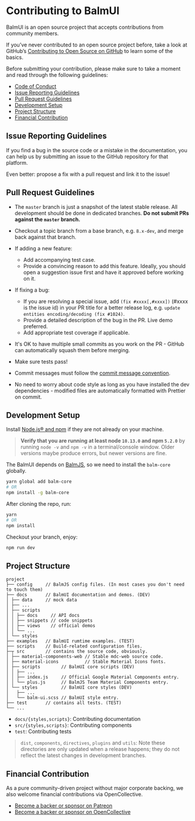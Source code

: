 # Contributing to BalmUI

BalmUI is an open source project that accepts contributions from community members.

If you’ve never contributed to an open source project before, take a look at GitHub’s [Contributing to Open Source on GitHub](https://guides.github.com/activities/contributing-to-open-source/) to learn some of the basics.

Before submitting your contribution, please make sure to take a moment and read through the following guidelines:

- [Code of Conduct](CODE_OF_CONDUCT.md)
- [Issue Reporting Guidelines](#issue-reporting-guidelines)
- [Pull Request Guidelines](#pull-request-guidelines)
- [Development Setup](#development-setup)
- [Project Structure](#project-structure)
- [Financial Contribution](#financial-contribution)

## Issue Reporting Guidelines

If you find a bug in the source code or a mistake in the documentation, you can help us by submitting an issue to the GitHub repository for that platform.

Even better: propose a fix with a pull request and link it to the issue!

## Pull Request Guidelines

- The `master` branch is just a snapshot of the latest stable release. All development should be done in dedicated branches. **Do not submit PRs against the `master` branch.**

- Checkout a topic branch from a base branch, e.g. `8.x-dev`, and merge back against that branch.

- If adding a new feature:

  - Add accompanying test case.
  - Provide a convincing reason to add this feature. Ideally, you should open a suggestion issue first and have it approved before working on it.

- If fixing a bug:

  - If you are resolving a special issue, add `(fix #xxxx[,#xxxx])` (#xxxx is the issue id) in your PR title for a better release log, e.g. `update entities encoding/decoding (fix #1024)`.
  - Provide a detailed description of the bug in the PR. Live demo preferred.
  - Add appropriate test coverage if applicable.

- It's OK to have multiple small commits as you work on the PR - GitHub can automatically squash them before merging.

- Make sure tests pass!

- Commit messages must follow the [commit message convention](https://www.conventionalcommits.org/).

- No need to worry about code style as long as you have installed the dev dependencies - modified files are automatically formatted with Prettier on commit.

## Development Setup

Install [Node.js® and npm](https://nodejs.org/en/download/) if they are not already on your machine.

> **Verify that you are running at least node `10.13.0` and npm `5.2.0`** by running `node -v` and `npm -v` in a terminal/console window. Older versions maybe produce errors, but newer versions are fine.

The BalmUI depends on [BalmJS](https://balm.js.org/), so we need to install the `balm-core` globally.

```sh
yarn global add balm-core
# OR
npm install -g balm-core
```

After cloning the repo, run:

```sh
yarn
# OR
npm install
```

Checkout your branch, enjoy:

```sh
npm run dev
```

## Project Structure

```
project
├── config     // BalmJS config files. (In most cases you don't need to touch them)
├── docs       // BalmUI documentation and demos. (DEV)
│ ├── data     // mock data
│ ├── ...
│ ├── scripts
│ │ ├── docs     // API docs
│ │ ├── snippets // code snippets
│ │ ├── views    // official demos
│ │ └── ...
│ └── styles
├── examples   // BalmUI rumtime examples. (TEST)
├── scripts    // Build-related configuration files.
├─┬ src        // contains the source code, obviously.
│ ├── material-components-web // Stable mdc-web source code.
│ ├── material-icons          // Stable Material Icons fonts.
│ ├── scripts        // BalmUI core scripts (DEV)
│ │ ├── ...
│ │ ├── index.js     // Official Google Material Components entry.
│ │ └── plus.js      // BalmJS Team Material Components entry.
│ └── styles         // BalmUI core styles (DEV)
│   ├── ...
│   └── balm-ui.scss // BalmUI style entry.
├── test       // contains all tests. (TEST)
└── ...
```

- `docs/{styles,scripts}`: Contributing documentation
- `src/{styles,scripts}`: Contributing components
- `test`: Contributing tests

> `dist`, `components`, `directives`, `plugins` and `utils`: Note these directories are only updated when a release happens; they do not reflect the latest changes in development branches.

## Financial Contribution

As a pure community-driven project without major corporate backing, we also welcome financial contributions via OpenCollective.

- [Become a backer or sponsor on Patreon](https://www.patreon.com/balmjs)
- [Become a backer or sponsor on OpenCollective](https://opencollective.com/balmjs)
